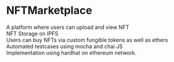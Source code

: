 # NFTMarketplace
A platform where users can upload and view NFT  
NFT Storage on IPFS  
Users can buy NFTs via custom fungible tokens as well as ethers  
Automated testcases using mocha and chai JS  
Implementation using hardhat on ethereum network.  